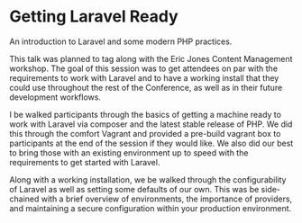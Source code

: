 Getting Laravel Ready
=====================

An introduction to Laravel and some modern PHP practices.

This talk was planned to tag along with the Eric Jones Content Management workshop. The goal of this session was to get attendees on par with the requirements to work with Laravel and to have a working install that they could use throughout the rest of the Conference, as well as in their future development workflows.

I be walked participants through the basics of getting a machine ready to work with Laravel via composer and the latest stable release of PHP. We did this through the comfort Vagrant and provided a pre-build vagrant box to participants at the end of the session if they would like. We also did our best to bring those with an existing environment up to speed with the requirements to get started with Laravel.

Along with a working installation, we be walked through the configurability of Laravel as well as setting some defaults of our own. This was be side-chained with a brief overview of environments, the importance of providers, and maintaining a secure configuration within your production environment.
